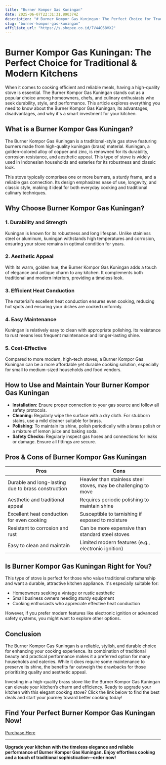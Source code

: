 ```yaml
---
title: "Burner Kompor Gas Kuningan"
date: 2025-06-07T22:31:31.890374Z
description: "# Burner Kompor Gas Kuningan: The Perfect Choice for Traditional & Modern Kitchens..."
slug: "burner-kompor-gas-kuningan"
affiliate_url: "https://s.shopee.co.id/7V44C68VX2"
---
```

# Burner Kompor Gas Kuningan: The Perfect Choice for Traditional & Modern Kitchens

When it comes to cooking efficient and reliable meals, having a high-quality stove is essential. The Burner Kompor Gas Kuningan stands out as a popular choice among homeowners, chefs, and culinary enthusiasts who seek durability, style, and performance. This article explores everything you need to know about the Burner Kompor Gas Kuningan, its advantages, disadvantages, and why it's a smart investment for your kitchen.

## What is a Burner Kompor Gas Kuningan?

The Burner Kompor Gas Kuningan is a traditional-style gas stove featuring burners made from high-quality kuningan (brass) material. Kuningan, a golden-colored alloy of copper and zinc, is renowned for its durability, corrosion resistance, and aesthetic appeal. This type of stove is widely used in Indonesian households and eateries for its robustness and classic look.

This stove typically comprises one or more burners, a sturdy frame, and a reliable gas connection. Its design emphasizes ease of use, longevity, and classic style, making it ideal for both everyday cooking and traditional culinary techniques.

## Why Choose Burner Kompor Gas Kuningan?

### 1. Durability and Strength

Kuningan is known for its robustness and long lifespan. Unlike stainless steel or aluminum, kuningan withstands high temperatures and corrosion, ensuring your stove remains in optimal condition for years.

### 2. Aesthetic Appeal

With its warm, golden hue, the Burner Kompor Gas Kuningan adds a touch of elegance and antique charm to any kitchen. It complements both traditional and modern interiors, providing a timeless look.

### 3. Efficient Heat Conduction

The material's excellent heat conduction ensures even cooking, reducing hot spots and ensuring your dishes are cooked uniformly.

### 4. Easy Maintenance

Kuningan is relatively easy to clean with appropriate polishing. Its resistance to rust means less frequent maintenance and longer-lasting shine.

### 5. Cost-Effective

Compared to more modern, high-tech stoves, a Burner Kompor Gas Kuningan can be a more affordable yet durable cooking solution, especially for small to medium-sized households and food vendors.

## How to Use and Maintain Your Burner Kompor Gas Kuningan

- **Installation:** Ensure proper connection to your gas source and follow all safety protocols.
- **Cleaning:** Regularly wipe the surface with a dry cloth. For stubborn stains, use a mild cleaner suitable for brass.
- **Polishing:** To maintain its shine, polish periodically with a brass polish or a mixture of lemon juice and baking soda.
- **Safety Checks:** Regularly inspect gas hoses and connections for leaks or damage. Ensure all fittings are secure.

## Pros & Cons of Burner Kompor Gas Kuningan

| **Pros** | **Cons** |
|--------------|--------------|
| Durable and long-lasting due to brass construction | Heavier than stainless steel stoves, may be challenging to move |
| Aesthetic and traditional appeal | Requires periodic polishing to maintain shine |
| Excellent heat conduction for even cooking | Susceptible to tarnishing if exposed to moisture |
| Resistant to corrosion and rust | Can be more expensive than standard steel stoves |
| Easy to clean and maintain | Limited modern features (e.g., electronic ignition) |

## Is Burner Kompor Gas Kuningan Right for You?

This type of stove is perfect for those who value traditional craftsmanship and want a durable, attractive kitchen appliance. It's especially suitable for:

- Homeowners seeking a vintage or rustic aesthetic
- Small business owners needing sturdy equipment
- Cooking enthusiasts who appreciate effective heat conduction

However, if you prefer modern features like electronic ignition or advanced safety systems, you might want to explore other options.

## Conclusion

The Burner Kompor Gas Kuningan is a reliable, stylish, and durable choice for enhancing your cooking experience. Its combination of traditional beauty and practical performance makes it a preferred option for many households and eateries. While it does require some maintenance to preserve its shine, the benefits far outweigh the drawbacks for those prioritizing quality and aesthetic appeal.

Investing in a high-quality brass stove like the Burner Kompor Gas Kuningan can elevate your kitchen’s charm and efficiency. Ready to upgrade your kitchen with this elegant cooking stove? Click the link below to find the best deals and start your journey toward better cooking today!

## Find Your Perfect Burner Kompor Gas Kuningan Now!

[Purchase Here](https://s.shopee.co.id/7V44C68VX2)

---

**Upgrade your kitchen with the timeless elegance and reliable performance of Burner Kompor Gas Kuningan. Enjoy effortless cooking and a touch of traditional sophistication—order now!**